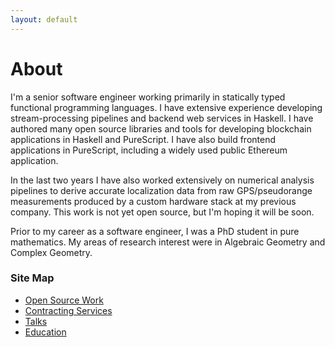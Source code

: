 ```yaml
---
layout: default
---
```



# About

I'm a senior software engineer working primarily in statically typed functional programming languages. I have extensive experience developing stream-processing pipelines and backend web services in Haskell. I have authored many open source libraries and tools for developing blockchain applications in Haskell and PureScript. I have also build frontend applications in PureScript, including a widely used public Ethereum application.

In the last two years I have also worked extensively on numerical analysis pipelines to derive accurate localization data from raw GPS/pseudorange measurements produced by a custom hardware stack at my previous company. This work is not yet open source, but I'm hoping it will be soon.

Prior to my career as a software engineer, I was a PhD student in pure mathematics. My areas of research interest were in Algebraic Geometry and Complex Geometry.

### Site Map
- [Open Source Work](./open-source-work.html)
- [Contracting Services](./contracting-services.html)
- [Talks](./talks.html)
- [Education](./education.html)
